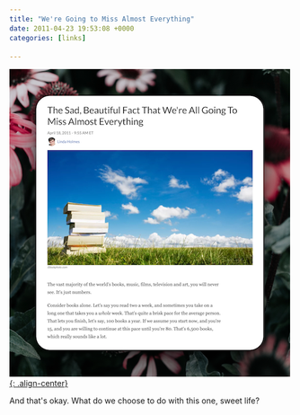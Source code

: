 ```yaml
---
title: "We're Going to Miss Almost Everything"
date: 2011-04-23 19:53:08 +0000
categories: [links]

---
```

[![image-center](/assets/img/missingit.png){: .align-center}](https://www.npr.org/2011/04/18/135508305/the-sad-beautiful-fact-that-were-all-going-to-miss-almost-everything)

And that's okay. What do we choose to do with this one, sweet life?
